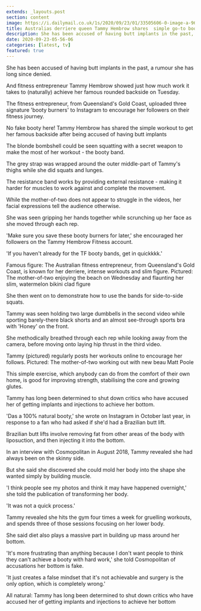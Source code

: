 ```yaml
---
extends: _layouts.post
section: content
image: https://i.dailymail.co.uk/1s/2020/09/23/01/33505606-0-image-a-96_1600821958063.jpg 
title: Australias derriere queen Tammy Hembrow shares  simple go-to booty workouts 
description: She has been accused of having butt implants in the past, a rumour she has long denied.   
date: 2020-09-23-05-56-06 
categories: [latest, tv] 
featured: true 
--- 
```

She has been accused of having butt implants in the past, a rumour she has long since denied.  

And fitness entrepreneur Tammy Hembrow showed just how much work it takes to (naturally) achieve her famous rounded backside on Tuesday. 

The fitness entrepreneur, from Queensland's Gold Coast, uploaded three signature 'booty burners' to Instagram to encourage her followers on their fitness journey. 

No fake booty here! Tammy Hembrow has shared the simple workout to get her famous backside after being accused of having butt implants 

The blonde bombshell could be seen squatting with a secret weapon to make the most of her workout - the booty band. 

The grey strap was wrapped around the outer middle-part of Tammy's thighs while she did squats and lunges.

The resistance band works by providing external resistance - making it harder for muscles to work against and complete the movement.

While the mother-of-two does not appear to struggle in the videos, her facial expressions tell the audience otherwise.

She was seen gripping her hands together while scrunching up her face as she moved through each rep.

'Make sure you save these booty burners for later,' she encouraged her followers on the Tammy Hembrow Fitness account. 

'If you haven't already for the TF booty bands, get in quickkkk.'  

Famous figure: The Australian fitness entrepreneur, from Queensland's Gold Coast, is known for her derriere, intense workouts and slim figure. Pictured: The mother-of-two enjoying the beach on Wednesday and flaunting her slim, watermelon bikini clad figure

She then went on to demonstrate how to use the bands for side-to-side squats.

Tammy was seen holding two large dumbbells in the second video while sporting barely-there black shorts and an almost see-through sports bra with 'Honey' on the front. 

She methodically breathed through each rep while looking away from the camera, before moving onto laying hip thrust in the third video.

Tammy (pictured) regularly posts her workouts online to encourage her follows. Pictured: The mother-of-two working out with new beau Matt Poole

This simple exercise, which anybody can do from the comfort of their own home, is good for improving strength, stabilising the core and growing glutes.  

Tammy has long been determined to shut down critics who have accused her of getting implants and injections to achieve her bottom.

'Das a 100% natural booty,' she wrote on Instagram in October last year, in response to a fan who had asked if she'd had a Brazilian butt lift.

Brazilian butt lifts involve removing fat from other areas of the body with liposuction, and then injecting it into the bottom.

In an interview with Cosmopolitan in August 2018, Tammy revealed she had always been on the skinny side.

But she said she discovered she could mold her body into the shape she wanted simply by building muscle.

'I think people see my photos and think it may have happened overnight,' she told the publication of transforming her body.

'It was not a quick process.'

Tammy revealed she hits the gym four times a week for gruelling workouts, and spends three of those sessions focusing on her lower body.

She said diet also plays a massive part in building up mass around her bottom.

'It's more frustrating than anything because I don't want people to think they can't achieve a booty with hard work,' she told Cosmopolitan of accusations her bottom is fake.

'It just creates a false mindset that it's not achievable and surgery is the only option, which is completely wrong.'

All natural: Tammy has long been determined to shut down critics who have accused her of getting implants and injections to achieve her bottom 

